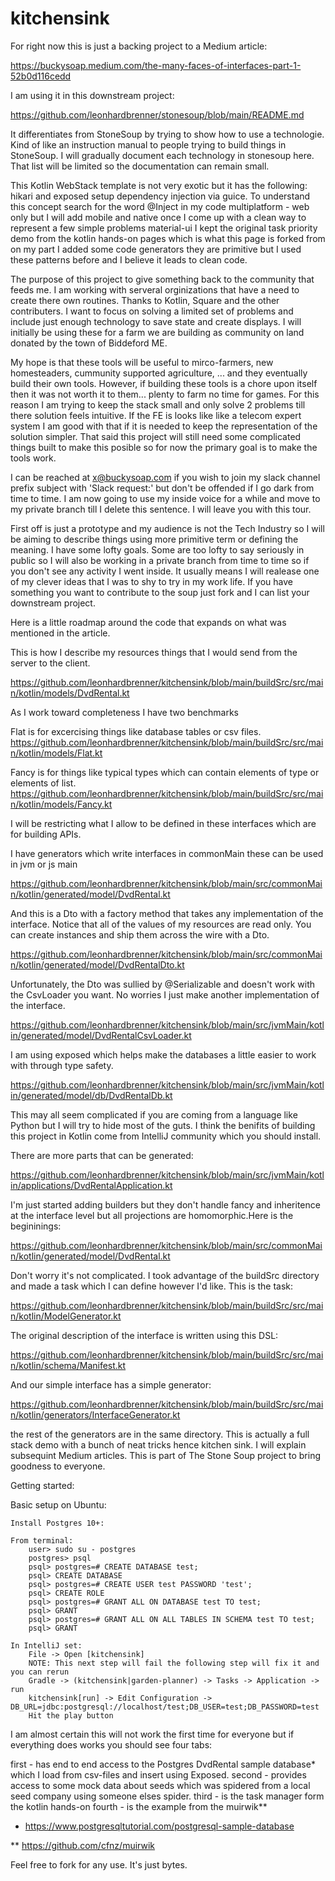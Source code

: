 # kitchensink
For right now this is just a backing project to a Medium article:

https://buckysoap.medium.com/the-many-faces-of-interfaces-part-1-52b0d116cedd

I am using it in this downstream project:

https://github.com/leonhardbrenner/stonesoup/blob/main/README.md

It differentiates from StoneSoup by trying to show how to use a technologie. Kind of like an instruction manual to people trying to build things in StoneSoup. I will gradually document each technology in stonesoup here. That list will be limited so the documentation can remain small.

This Kotlin WebStack template is not very exotic but it has the following:
    hikari and exposed setup
    dependency injection via guice. To understand this concept search for the word @Inject in my code
    multiplatform - web only but I will add mobile and native once I come up with a clean way to represent a few simple problems
    material-ui
    I kept the original task priority demo from the kotlin hands-on pages which is what this page is forked from
    on my part I added some code generators they are primitive but I used these patterns before and I believe it leads to clean code.
    
The purpose of this project to give something back to the community that feeds me. I am working with serveral orginizations that have a need to create there own routines. Thanks to Kotlin, Square and the other contributers. I want to focus on solving a limited set of problems and include just enough technology to save state and create displays. I will initially be using these for a farm we are building as community on land donated by the town of Biddeford ME.

My hope is that these tools will be useful to mirco-farmers, new homesteaders, cummunity supported agriculture, ... and they eventually build their own tools. However, if building these tools is a chore upon itself then it was not worth it to them... plenty to farm no time for games. For this reason I am trying to keep the stack small and only solve 2 problems till there solution feels intuitive. If the FE is looks like like a telecom expert system I am good with that if it is needed to keep the representation of the solution simpler. That said this project will still need some complicated things built to make this posible so for now the primary goal is to make the tools work.

I can be reached at x@buckysoap.com if you wish to join my slack channel prefix subject with 'Slack request:' but don't be offended if I go dark from time to time. I am now going to use my inside voice for a while and move to my private branch till I delete this sentence. I will leave you with this tour.

First off is just a prototype and my audience is not the Tech Industry so I will be aiming to describe things using more primitive term or defining the meaning. I have some lofty goals. Some are too lofty to say seriously in public so I will also be working in a private branch from time to time so if you don't see any activity I went inside. It usually means I will realease one of my clever ideas that I was to shy to try in my work life. If you have something you want to contribute to the soup just fork and I can list your downstream project.

Here is a little roadmap around the code that expands on what was mentioned in the article.

This is how I describe my resources things that I would send from the server to the client.

https://github.com/leonhardbrenner/kitchensink/blob/main/buildSrc/src/main/kotlin/models/DvdRental.kt

As I work toward completeness I have two benchmarks

Flat is for excercising things like database tables or csv files.
https://github.com/leonhardbrenner/kitchensink/blob/main/buildSrc/src/main/kotlin/models/Flat.kt

Fancy is for things like typical types which can contain elements of type or elements of list<type>.
https://github.com/leonhardbrenner/kitchensink/blob/main/buildSrc/src/main/kotlin/models/Fancy.kt

I will be restricting what I allow to be defined in these interfaces which are for building APIs.

I have generators which write interfaces in commonMain these can be used in jvm or js main

https://github.com/leonhardbrenner/kitchensink/blob/main/src/commonMain/kotlin/generated/model/DvdRental.kt

And this is a Dto with a factory method that takes any implementation of the interface. Notice that all of the values of my resources are read only. You can create instances and ship them across the wire with a Dto.

https://github.com/leonhardbrenner/kitchensink/blob/main/src/commonMain/kotlin/generated/model/DvdRentalDto.kt

Unfortunately, the Dto was sullied by @Serializable and doesn't work with the CsvLoader you want. No worries I just make another implementation of the interface.

https://github.com/leonhardbrenner/kitchensink/blob/main/src/jvmMain/kotlin/generated/model/DvdRentalCsvLoader.kt

I am using exposed which helps make the databases a little easier to work with through type safety. 

https://github.com/leonhardbrenner/kitchensink/blob/main/src/jvmMain/kotlin/generated/model/db/DvdRentalDb.kt

This may all seem complicated if you are coming from a language like Python but I will try to hide most of the guts. I think the benifits of building this project in Kotlin come from IntelliJ community which you should install.

There are more parts that can be generated:

https://github.com/leonhardbrenner/kitchensink/blob/main/src/jvmMain/kotlin/applications/DvdRentalApplication.kt

I'm just started adding builders but they don't handle fancy and inheritence at the interface level but all projections are homomorphic.Here is the begininings:

https://github.com/leonhardbrenner/kitchensink/blob/main/src/commonMain/kotlin/generated/model/DvdRental.kt

Don't worry it's not complicated. I took advantage of the buildSrc directory and made a task<generate> which I can define however I'd like. This is the task:

https://github.com/leonhardbrenner/kitchensink/blob/main/buildSrc/src/main/kotlin/ModelGenerator.kt

The original description of the interface is written using this DSL:

https://github.com/leonhardbrenner/kitchensink/blob/main/buildSrc/src/main/kotlin/schema/Manifest.kt

And our simple interface has a simple generator:

https://github.com/leonhardbrenner/kitchensink/blob/main/buildSrc/src/main/kotlin/generators/InterfaceGenerator.kt

the rest of the generators are in the same directory. This is actually a full stack demo with a bunch of neat tricks hence kitchen sink. I will explain subsequint Medium articles. This is part of The Stone Soup project to bring goodness to everyone.

Getting started:

Basic setup on Ubuntu:

    Install Postgres 10+:

    From terminal:
        user> sudo su - postgres
        postgres> psql
        psql> postgres=# CREATE DATABASE test;
        psql> CREATE DATABASE
        psql> postgres=# CREATE USER test PASSWORD 'test';
        psql> CREATE ROLE
        psql> postgres=# GRANT ALL ON DATABASE test TO test;
        psql> GRANT
        psql> postgres=# GRANT ALL ON ALL TABLES IN SCHEMA test TO test;
        psql> GRANT
        
    In IntelliJ set:
        File -> Open [kitchensink]
        NOTE: This next step will fail the following step will fix it and you can rerun
        Gradle -> (kitchensink|garden-planner) -> Tasks -> Application -> run
        kitchensink[run] -> Edit Configuration -> DB_URL=jdbc:postgresql://localhost/test;DB_USER=test;DB_PASSWORD=test
        Hit the play button

I am almost certain this will not work the first time for everyone but if everything does works you should see four tabs:

first - has end to end access to the Postgres DvdRental sample database* which I load from csv-files and insert using Exposed.
second - provides access to some mock data about seeds which was spidered from a local seed company using someone elses spider.
third - is the task manager form the kotlin hands-on
fourth - is the example from the muirwik**

* https://www.postgresqltutorial.com/postgresql-sample-database

** https://github.com/cfnz/muirwik

Feel free to fork for any use. It's just bytes.
